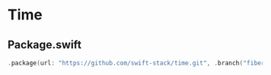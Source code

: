 # Time

## Package.swift

```swift
.package(url: "https://github.com/swift-stack/time.git", .branch("fiber"))
```
